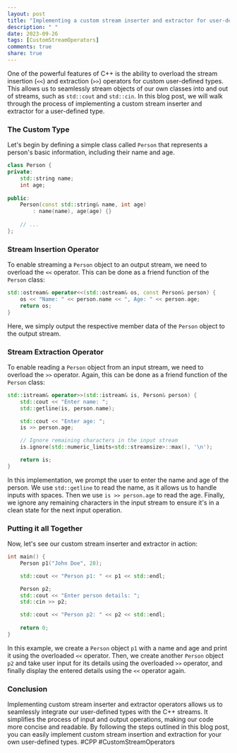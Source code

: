 ```yaml
---
layout: post
title: "Implementing a custom stream inserter and extractor for user-defined types"
description: " "
date: 2023-09-26
tags: [CustomStreamOperators]
comments: true
share: true
---
```


One of the powerful features of C++ is the ability to overload the stream insertion (`<<`) and extraction (`>>`) operators for custom user-defined types. This allows us to seamlessly stream objects of our own classes into and out of streams, such as `std::cout` and `std::cin`. In this blog post, we will walk through the process of implementing a custom stream inserter and extractor for a user-defined type.

### The Custom Type
Let's begin by defining a simple class called `Person` that represents a person's basic information, including their name and age.

```cpp
class Person {
private:
    std::string name;
    int age;
    
public:
    Person(const std::string& name, int age)
        : name(name), age(age) {}
        
    // ...
};
```

### Stream Insertion Operator
To enable streaming a `Person` object to an output stream, we need to overload the `<<` operator. This can be done as a friend function of the `Person` class:

```cpp
std::ostream& operator<<(std::ostream& os, const Person& person) {
    os << "Name: " << person.name << ", Age: " << person.age;
    return os;
}
```

Here, we simply output the respective member data of the `Person` object to the output stream.

### Stream Extraction Operator
To enable reading a `Person` object from an input stream, we need to overload the `>>` operator. Again, this can be done as a friend function of the `Person` class:

```cpp
std::istream& operator>>(std::istream& is, Person& person) {
    std::cout << "Enter name: ";
    std::getline(is, person.name);

    std::cout << "Enter age: ";
    is >> person.age;

    // Ignore remaining characters in the input stream
    is.ignore(std::numeric_limits<std::streamsize>::max(), '\n');

    return is;
}
```

In this implementation, we prompt the user to enter the name and age of the person. We use `std::getline` to read the name, as it allows us to handle inputs with spaces. Then we use `is >> person.age` to read the age. Finally, we ignore any remaining characters in the input stream to ensure it's in a clean state for the next input operation.

### Putting it all Together
Now, let's see our custom stream inserter and extractor in action:

```cpp
int main() {
    Person p1("John Doe", 28);

    std::cout << "Person p1: " << p1 << std::endl;

    Person p2;
    std::cout << "Enter person details: ";
    std::cin >> p2;

    std::cout << "Person p2: " << p2 << std::endl;
    
    return 0;
}
```

In this example, we create a `Person` object `p1` with a name and age and print it using the overloaded `<<` operator. Then, we create another `Person` object `p2` and take user input for its details using the overloaded `>>` operator, and finally display the entered details using the `<<` operator again.

### Conclusion
Implementing custom stream inserter and extractor operators allows us to seamlessly integrate our user-defined types with the C++ streams. It simplifies the process of input and output operations, making our code more concise and readable. By following the steps outlined in this blog post, you can easily implement custom stream insertion and extraction for your own user-defined types. #CPP #CustomStreamOperators